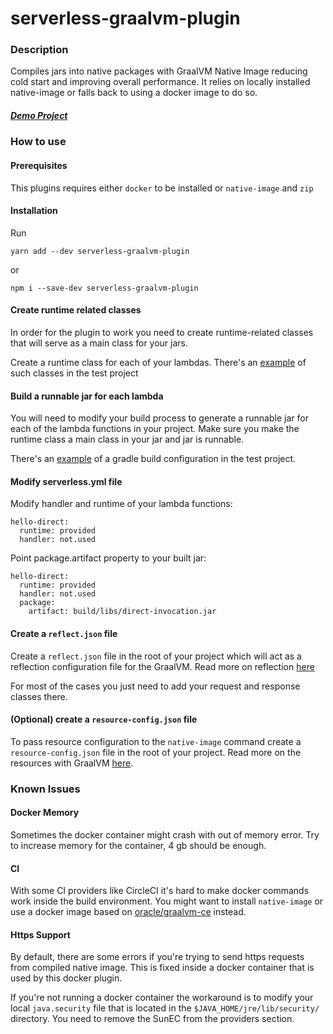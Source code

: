 # serverless-graalvm-plugin

### Description
Compiles jars into native packages with GraalVM Native Image reducing cold start and improving overall performance. It relies on locally installed native-image or falls back to using a docker image to do so.

##### [Demo Project](https://github.com/ArsenyYankovsky/serverless-graalvm-plugin-test-project)

### How to use
#### Prerequisites
This plugins requires either `docker` to be installed or `native-image` and `zip`

#### Installation
Run 

```yarn add --dev serverless-graalvm-plugin```

or 

```npm i --save-dev serverless-graalvm-plugin```

#### Create runtime related classes
In order for the plugin to work you need to create runtime-related classes that will serve as a main class for your jars.

Create a runtime class for each of your lambdas. There's an [example](https://github.com/ArsenyYankovsky/serverless-graalvm-plugin-test-project/blob/master/src/main/java/com/serverless/runtime/DirectInvocationRuntime.java) of such classes in the test project

#### Build a runnable jar for each lambda
You will need to modify your build process to generate a runnable jar for each of the lambda functions in your project. Make sure you make the runtime class a main class in your jar and jar is runnable.

There's an [example](https://github.com/ArsenyYankovsky/serverless-graalvm-plugin-test-project/blob/master/build.gradle) of a gradle build configuration in the test project.

#### Modify serverless.yml file

Modify handler and runtime of your lambda functions:

```
hello-direct:
  runtime: provided
  handler: not.used
```

Point package.artifact property to your built jar:

```
hello-direct:
  runtime: provided
  handler: not.used
  package:
    artifact: build/libs/direct-invocation.jar
```

#### Create a `reflect.json` file
Create a `reflect.json` file in the root of your project which will act as a reflection configuration file for the GraalVM. 
Read more on reflection [here](https://github.com/oracle/graal/blob/master/substratevm/REFLECTION.md)

For most of the cases you just need to add your request and response classes there.

#### (Optional) create a `resource-config.json` file
To pass resource configuration to the `native-image` command create a `resource-config.json` file in the root of your project. 
Read more on the resources with GraalVM [here](https://github.com/oracle/graal/blob/master/substratevm/RESOURCES.md).

### Known Issues

#### Docker Memory

Sometimes the docker container might crash with out of memory error. Try to increase memory for the container, 4 gb should be enough.

#### CI 

With some CI providers like CircleCI it's hard to make docker commands work inside the build environment. 
You might want to install `native-image` or use a docker image based on [oracle/graalvm-ce](https://hub.docker.com/r/oracle/graalvm-ce/) instead.

#### Https Support

By default, there are some errors if you're trying to send https requests from compiled native image. This is fixed inside a docker container that is used by this docker plugin. 

If you're not running a docker container the workaround is to modify your local `java.security` 
file that is located in the `$JAVA_HOME/jre/lib/security/` directory. You need to remove the SunEC from the providers section.
